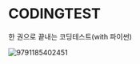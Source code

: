 # CODINGTEST
한 권으로 끝내는 코딩테스트(with 파이썬)

![9791185402451](https://github.com/actorjung/CODINGTEST/assets/112843229/67ec737e-13ad-4176-8e0a-47b4985860ff)
